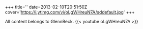 +++
title=''
date=2013-02-10T20:51:50Z
cover='https://i.ytimg.com/vi/oLgWHreuN7A/sddefault.jpg'
+++

All content belongs to GlennBeck.
{{< youtube oLgWHreuN7A >}}
